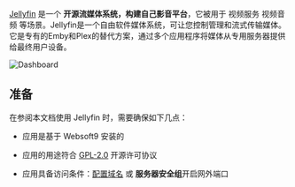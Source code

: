 [Jellyfin](https://jellyfin.org/) 是一个 **开源流媒体系统，构建自己影音平台**，它被用于 视频服务 视频音频  等场景。Jellyfin是一个自由软件媒体系统，可让您控制管理和流式传输媒体。它是专有的Emby和Plex的替代方案，通过多个应用程序将媒体从专用服务器提供给最终用户设备。


![Dashboard](https://libs.websoft9.com/Websoft9/DocsPicture/zh/jellyfin/jellyfin-gui-websoft9.png)


## 准备

在参阅本文档使用 Jellyfin 时，需要确保如下几点：

- 应用是基于 Websoft9 安装的

- 应用的用途符合 [GPL-2.0](https://opensource.org/licenses/GPL-2.0) 开源许可协议

- 应用具备访问条件：[配置域名](./guide/appsetdomain) 或 **服务器安全组**开启网外端口